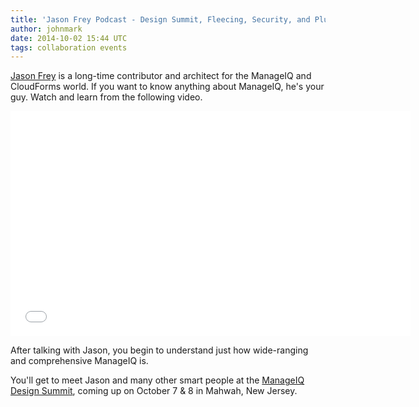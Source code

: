 ```yaml
---
title: 'Jason Frey Podcast - Design Summit, Fleecing, Security, and Plugability'
author: johnmark
date: 2014-10-02 15:44 UTC
tags: collaboration events
---
```


[Jason Frey](http://twitter.com/fryguy9) is a long-time contributor and architect for the ManageIQ and CloudForms world. If you want to know anything about ManageIQ, he's your guy. Watch and learn from the following video.

<iframe width="640" height="360" src="//www.youtube.com/embed/9tmckVK-328" frameborder="0" allowfullscreen></iframe>

After talking with Jason, you begin to understand just how wide-ranging and comprehensive ManageIQ is.

You'll get to meet Jason and many other smart people at the [ManageIQ Design Summit](http://miqdevsummit14.eventbrite.com/), coming up on October 7 & 8 in Mahwah, New Jersey.
